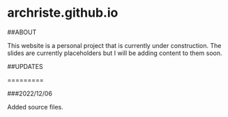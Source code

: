 # archriste.github.io

##ABOUT

This website is a personal project that is currently under construction.
The slides are currently placeholders but I will be adding content to them soon.

##UPDATES

=========

###2022/12/06

Added source files.